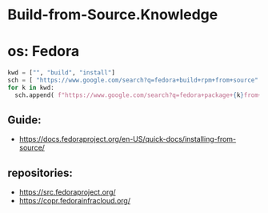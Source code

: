 # Build-from-Source.Knowledge
# os: Fedora

```python
kwd = ["", "build", "install"]
sch = [ "https://www.google.com/search?q=fedora+build+rpm+from+source" ]
for k in kwd:
  sch.append( f"https://www.google.com/search?q=fedora+package+{k}from+source" )
```

## Guide:
- https://docs.fedoraproject.org/en-US/quick-docs/installing-from-source/

## repositories:
- https://src.fedoraproject.org/
- https://copr.fedorainfracloud.org/
